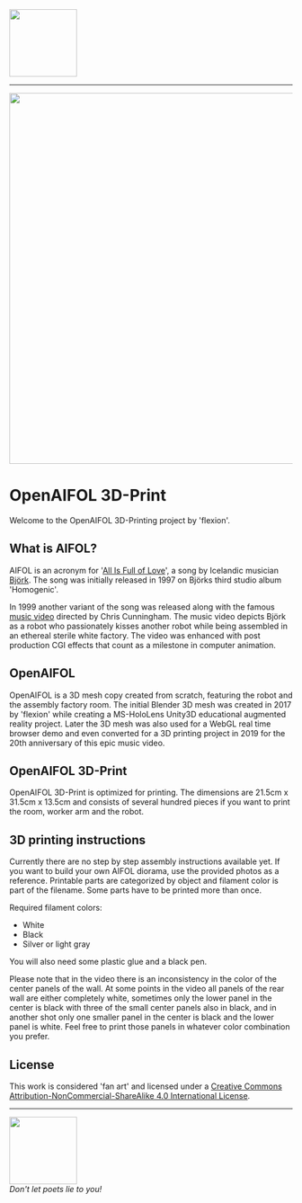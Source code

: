 <img src="https://www.flexion.ch/cdn/img/flexion.svg" width="120">
<hr>
<img src="http://openaifol.flexion.io/cdn/img/OpenAIFOL_01.jpeg" width="660">

# OpenAIFOL 3D-Print
Welcome to the OpenAIFOL 3D-Printing project by 'flexion'.

## What is AIFOL?
AIFOL is an acronym for '[All Is Full of Love](https://en.wikipedia.org/wiki/All_Is_Full_of_Love)', a song by Icelandic musician [Björk](https://en.wikipedia.org/wiki/Bj%C3%B6rk). 
The song was initially released in 1997 on Björks third studio album 'Homogenic'.

In 1999 another variant of the song was released along with the famous [music video](https://www.youtube.com/watch?v=u0cS1FaKPWY) directed by Chris Cunningham.
The music video depicts Björk as a robot who passionately kisses another robot while being assembled in an ethereal sterile white factory. The video was enhanced with post production CGI effects that count as a milestone in computer animation.

## OpenAIFOL
OpenAIFOL is a 3D mesh copy created from scratch, featuring the robot and the assembly factory room. The initial Blender 3D mesh was created in 2017 by 'flexion' while creating a MS-HoloLens Unity3D educational augmented reality project. Later the 3D mesh was also used for a WebGL real time browser demo and even converted for a 3D printing project in 2019 for the 20th anniversary of this epic music video.

## OpenAIFOL 3D-Print
OpenAIFOL 3D-Print is optimized for printing. The dimensions are 21.5cm x 31.5cm x 13.5cm and consists of several hundred pieces if you want to print the room, worker arm and the robot.

## 3D printing instructions
Currently there are no step by step assembly instructions available yet. If you want to build your own AIFOL diorama, use the provided photos as a reference. Printable parts are categorized by object and filament color is part of the filename. Some parts have to be printed more than once.

Required filament colors:
 - White
 - Black
 - Silver or light gray
 
You will also need some plastic glue and a black pen.

Please note that in the video there is an inconsistency in the color of the center panels of the wall. At some points in the video all panels of the rear wall are either completely white, sometimes only the lower panel in the center is black with three of the small center panels also in black, and in another shot only one smaller panel in the center is black and the lower panel is white. Feel free to print those panels in whatever color combination you prefer.

## License
This work is considered 'fan art' and licensed under a [Creative Commons Attribution-NonCommercial-ShareAlike 4.0 International License](http://creativecommons.org/licenses/by-nc-sa/4.0/).

<hr><img src="https://www.flexion.ch/cdn/img/flexion.svg" width="120"><br><em>Don't let poets lie to you!</em>
